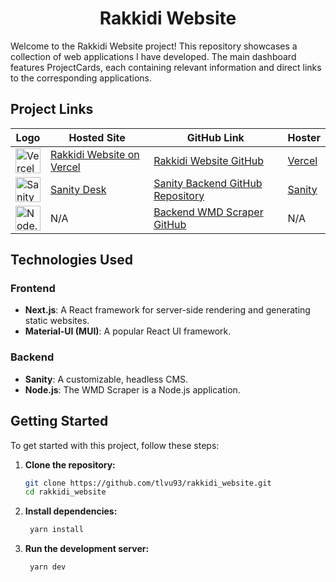 <h1 align="center">Rakkidi Website</h1>

Welcome to the Rakkidi Website project! This repository showcases a collection of web applications I have developed. The main dashboard features ProjectCards, each containing relevant information and direct links to the corresponding applications.

## Project Links

| Logo                                                                                                                                                           | Hosted Site                                                   | GitHub Link                                                                     | Hoster                                              |
| -------------------------------------------------------------------------------------------------------------------------------------------------------------- | ------------------------------------------------------------- | ------------------------------------------------------------------------------- | --------------------------------------------------- |
| <img src="https://www.svgrepo.com/show/327408/logo-vercel.svg" alt="Vercel" width="40">                                                                        | [Rakkidi Website on Vercel](https://www.rakkidi.de/dashboard) | [Rakkidi Website GitHub](https://github.com/tlvu93/rakkidi_website)             | [Vercel](https://vercel.com/tlvu93/rakkidi-website) |
| <img src="https://upload.wikimedia.org/wikipedia/commons/thumb/7/7e/Sanity-logo-svg.svg/512px-Sanity-logo-svg.svg.png?20230215151537" alt="Sanity" width="40"> | [Sanity Desk](https://rakkidi.sanity.studio/desk)             | [Sanity Backend GitHub Repository](https://github.com/tlvu93/sanity-rakkidi-de) | [Sanity](https://rakkidi.sanity.studio/desk)        |
| <img src="https://www.svgrepo.com/show/354118/nodejs.svg" alt="Node.js" width="40">                                                                            | N/A                                                           | [Backend WMD Scraper GitHub](https://github.com/tlvu93/wmd-scraper)             | N/A                                                 |

## Technologies Used

### Frontend

- **Next.js**: A React framework for server-side rendering and generating static websites.
- **Material-UI (MUI)**: A popular React UI framework.

### Backend

- **Sanity**: A customizable, headless CMS.
- **Node.js**: The WMD Scraper is a Node.js application.

## Getting Started

To get started with this project, follow these steps:

1. **Clone the repository:**
   ```sh
   git clone https://github.com/tlvu93/rakkidi_website.git
   cd rakkidi_website
   ```
2. **Install dependencies:**

   ```sh
    yarn install
   ```

3. **Run the development server:**
   ```sh
    yarn dev
   ```

